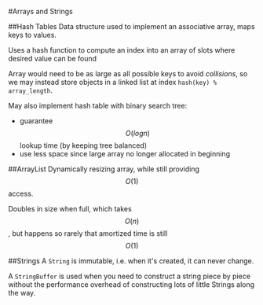 #Arrays and Strings

##Hash Tables
Data structure used to implement an associative array, maps keys to values.

Uses a hash function to compute an index into an array of slots where desired value can be found

Array would need to be as large as all possible keys to avoid *collisions*, so we may instead store objects in a linked list at index `hash(key) % array_length`.

May also implement hash table with binary search tree:
- guarantee $$O(log n)$$ lookup time (by keeping tree balanced)
- use less space since large array no longer allocated in beginning

##ArrayList
Dynamically resizing array, while still providing $$O(1)$$ access.

Doubles in size when full, which takes $$O(n)$$, but happens so rarely that amortized time is still $$O(1)$$

##Strings
A `String` is immutable, i.e. when it's created, it can never change.

A `StringBuffer` is used when you need to construct a string piece by piece without the performance overhead of constructing lots of little Strings along the way.